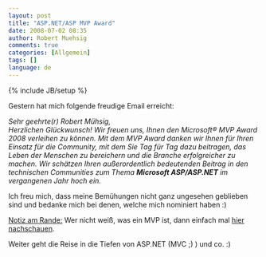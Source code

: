 ```yaml
---
layout: post
title: "ASP.NET/ASP MVP Award"
date: 2008-07-02 08:35
author: Robert Muehsig
comments: true
categories: [Allgemein]
tags: []
language: de
---
```

{% include JB/setup %}
<p>Gestern hat mich folgende freudige Email erreicht:</p> <p><em>Sehr geehrte(r) Robert Mühsig,<br>Herzlichen Glückwunsch! Wir freuen uns, Ihnen den Microsoft® MVP Award 2008 verleihen zu können. Mit dem MVP Award danken wir Ihnen für Ihren Einsatz für die Community, mit dem Sie Tag für Tag dazu beitragen, das Leben der Menschen zu bereichern und die Branche erfolgreicher zu machen. Wir schätzen Ihren außerordentlich bedeutenden Beitrag in den technischen Communities zum Thema <strong>Microsoft ASP/ASP.NET</strong> im vergangenen Jahr hoch ein.</em></p> <p>Ich freu mich, dass meine Bemühungen nicht ganz ungesehen geblieben sind und bedanke mich bei denen, welche mich nominiert haben :)</p> <p><u>Notiz am Rande:</u> Wer nicht weiß, was ein MVP ist, dann einfach mal <a href="http://de.wikipedia.org/wiki/Microsoft_MVP">hier nachschauen</a>.</p> <p>Weiter geht die Reise in die Tiefen von ASP.NET (MVC ;) ) und co. :)</p>
